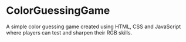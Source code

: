 # ColorGuessingGame
A simple color guessing game created using HTML, CSS and JavaScript where players can test and sharpen their RGB skills.
